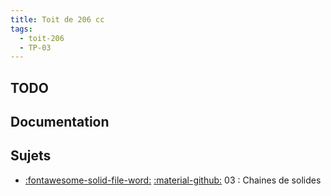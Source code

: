 ```yaml
---
title: Toit de 206 cc 
tags:
  - toit-206
  - TP-03
---
```


[comment]: <> (Généré automatiquement par make_page_systemes.py, creation_fichiers_systemes)

## TODO  
## Documentation 
## Sujets 
- [:fontawesome-solid-file-word:](https://github.com/xpessoles/TP_Sujets/raw/main/03_ChainesDeSolides/20_Toit206_03_ChaineDeSolides.docx) [:material-github:](https://github.com/xpessoles/TP_Sujets/tree/main/03_ChainesDeSolides) 03 : Chaines de solides
